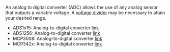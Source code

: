 An analog to digital converter (ADC) allows the use of any analog sensor that outputs a variable voltage. A [voltage divider](https://learn.sparkfun.com/tutorials/voltage-dividers) may be necessary to attain your desired range.

-   ADS1x15: Analog-to-digital converter [link](https://www.adafruit.com/product/1085)
-   ADS1256: Analog-to-digital converter [link](http://www.ti.com/product/ADS1256)
-   MCP3008: Analog-to-digital converter [link](https://www.adafruit.com/product/856)
-   MCP342x: Analog-to-digital converter [link](http://www.dfrobot.com/wiki/index.php/MCP3424_18-Bit_ADC-4_Channel_with_Programmable_Gain_Amplifier_(SKU:DFR0316))

